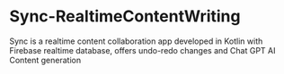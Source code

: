 # Sync-RealtimeContentWriting
Sync is a realtime content collaboration app developed in Kotlin with Firebase realtime database, offers undo-redo changes and Chat GPT AI Content generation
